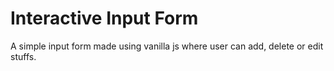 # Interactive Input Form
A simple input form made using vanilla js where user can add, delete or edit stuffs.
